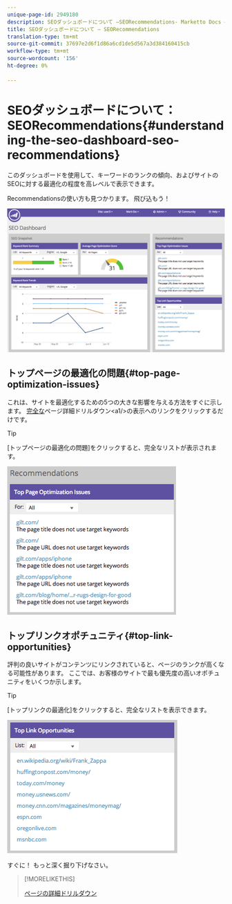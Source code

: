 ```yaml
---
unique-page-id: 2949180
description: SEOダッシュボードについて —SEORecommendations- Marketto Docs — 製品ドキュメント
title: SEOダッシュボードについて — SEORecommendations
translation-type: tm+mt
source-git-commit: 37697e2d6f1d86a6cd1de5d567a3d384160415cb
workflow-type: tm+mt
source-wordcount: '156'
ht-degree: 0%

---
```



# SEOダッシュボードについて：SEORecommendations{#understanding-the-seo-dashboard-seo-recommendations}

このダッシュボードを使用して、キーワードのランクの傾向、およびサイトのSEOに対する最適化の程度を高レベルで表示できます。

Recommendationsの使い方も見つかります。 飛び込もう！

![](assets/image2014-9-17-21-3a39-3a57.png)

## トップページの最適化の問題{#top-page-optimization-issues}

これは、サイトを最適化するための5つの大きな影響を与える方法をすぐに示します。 [完全な](/help/marketo/product-docs/additional-apps/seo/pages/seo-using-the-page-detail-drill-down.md)ページ詳細ドリルダウン&lt;a1/>の表示へのリンクをクリックするだけです。

>[!TIP]
>
>[トップページの最適化の問題]をクリックすると、完全なリストが表示されます。

![](assets/image2014-9-17-21-3a40-3a52.png)

## トップリンクオポチュニティ{#top-link-opportunities}

評判の良いサイトがコンテンツにリンクされていると、ページのランクが高くなる可能性があります。 ここでは、お客様のサイトで最も優先度の高いオポチュニティをいくつか示します。

>[!TIP]
>
>[トップリンクの最適化]をクリックすると、完全なリストを表示できます。

![](assets/image2014-9-17-21-3a41-3a17.png)

すぐに！ もっと深く掘り下げなさい。

>[!MORELIKETHIS]
>
>[ページの詳細ドリルダウン](../../../../product-docs/additional-apps/seo/pages/seo-using-the-page-detail-drill-down.md)
